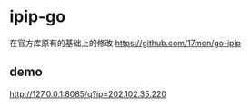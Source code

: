 # ipip-go
在官方库原有的基础上的修改
https://github.com/17mon/go-ipip
## demo
http://127.0.0.1:8085/q?ip=202.102.35.220
